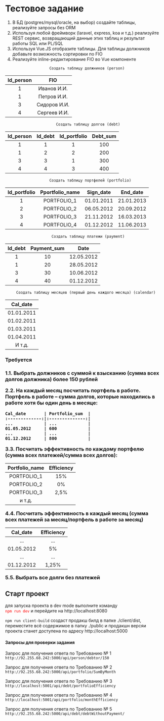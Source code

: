 # Тестовое задание

<ol> 
    <li>В БД (postgres/mysql/oracle, на выбор) создайте таблицы, реализуйте запросы без ORM</li>
    <li>Используя любой фреймворк (laravel, express, koa и т.д.) реализуйте REST сервис,
        возвращающий данные этих таблиц и результат работы SQL или PL/SQL</li>
    <li>Используя Vue.JS отобразите таблицы. Для таблицы должников добавьте
        возможность сортировки по FIO</li>
    <li>Реализуйте inline-редактирование FIO во Vue компоненте</li>
</ol>


                        Создать таблицу должников (person)
<center>

Id_person    | FIO          | 
:-----------:|:------------:|
1            | Иванов И.И.  | 
1            | Петров И.И.  | 
3            | Сидоров И.И. | 
4            | Сергеев И.И. | 
</center>

                           Создать таблицу долгов (debt)
                           
Id_person    |    Id_debt      | Id_portfolio  | Debt_sum
:-----------:|:---------------:|:-------------:|:----------:
1            |       1         | 1             | 100
1            | 2               | 2             | 200
3            | 3               | 1             | 300
4            | 4               | 3             | 400                           

                        Создать таблицу портфелей (portfolio)

Id_portfolio | Pportfolio_name | Sign_date  | End_date
:-----------:|:---------------:|:----------:|:---------:|
1            | PORTFOLIO_1     | 01.01.2011 | 21.01.2013
2            | PORTFOLIO_2     | 06.05.2012 | 20.09.2012
3            | PORTFOLIO_3     | 21.11.2012 | 16.03.2013
4            | PORTFOLIO_4     | 01.12.2012 | 11.06.2013

                         Создать таблицу платежи (payment)

Id_debt      | Payment_sum | Date  
:-----------:|:------:|:----------:
1            | 10     | 12.05.2012 
1            | 20     | 28.05.2012 
3            | 30     | 10.06.2012 
4            | 40     | 01.12.2012 

         Создать таблицу месяцев (первый день каждого месяца) (calendar)
Cal_date     | 
:-----------:|
01.01.2011   |
01.02.2011   |
01.03.2011   |
01.04.2011   |
И т.д.       |

<h3>Требуется<h3>

1.1.  Выбрать должников с суммой к взысканию (сумма всех долгов должника) более 150
    рублей
      
2.2. На каждый месяц посчитать портфель в работе.
    Портфель в работе – сумма долгов, которые находились в работе хотя бы один день в
    месяце:       
    
    Cal_date       | Portfolio_sum  | 
    :-------------:|:--------------:|
    ...            | ...            | 
    01.05.2012     | 600            | 
    ...            | ...            | 
    01.12.2012     | 800            |  

3.3. Посчитать эффективность по каждому портфелю (сумма всех платежей/сумма всех
   долгов):
   
   Portfolio_name|  Efficiency  | 
   :------------:|:------------:|
   PORTFOLIO_1   |    15%       | 
   PORTFOLIO_2   |    0%        | 
   PORTFOLIO_3   |    2,5%      | 
   и т.д.        |              | 
   
4.4. Посчитать эффективность в каждый месяц (сумма всех платежей за месяц/портфель в
   работе за месяц)
   
   Cal_date     |  Efficiency  | 
   :-----------:|:------------:|
   ...          | ...          | 
   01.05.2012   |  5%          | 
   ...          | ...          | 
   01.12.2012   | 1,25%        |  
      
5.5. Выбрать все долги без платежей
   
<h2>Старт проект </h2>
<p>для запуска проекта в dev mode выполните команду <br>
<code style="color:red">npm run dev</code> и перейдите на http://localhost:8080</p>

<p><code>npm run client-build</code> создаст продакш билд в папке ./client/dist,
переместите всё содержимое в папку ./public
и продакшн версяи проекта станет доступена по адресу http://localhost:5000
</p>

<h4>Запросы для проверки задания </h4>

<p>Запрос для получения ответа по Требованию № 1 <br>
<code>http://92.255.68.242:5000/api/person/debtor/150</code>
</p>

<p>Запрос для получения ответа по Требованию № 2 <br>
<code>http://92.255.68.242:5000/api/portfolio/SumByMonth</code>
</p>

<p>Запрос для получения ответа по Требованию № 3 <br>
<code>http://localhost:5001/api/debt/portfolioEfficiency</code>
</p>

<p>Запрос для получения ответа по Требованию № 4 <br>
<code>http://localhost:5001/api/portfolio/monthEfficiency</code>
</p>

<p>Запрос для получения ответа по Требованию № 5 <br>
<code>http://92.255.68.242:5000/api/debt/debtWithoutPayment/</code>
</p>

